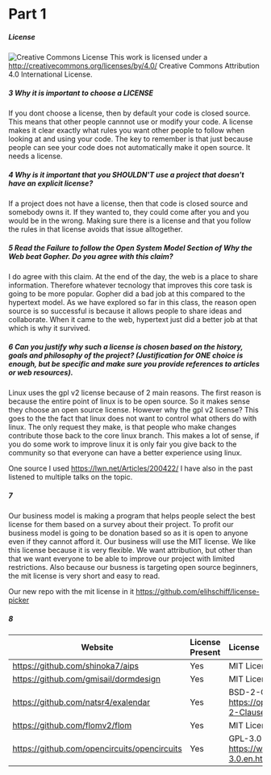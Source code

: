 # Part 1
##### License
![Creative Commons License](https://i.creativecommons.org/l/by/4.0/88x31.png) This work is licensed under a http://creativecommons.org/licenses/by/4.0/ Creative Commons Attribution 4.0 International License.

##### 3 Why it is important to choose a LICENSE
If you dont choose a license, then by default your code is closed source. This means that other people cannnot use or modify your code. A license makes it clear exactly what rules you want other people to follow when looking at and using your code. The key to remember is that just because people can see your code does not automatically make it open source. It needs a license.

##### 4 Why is it important that you SHOULDN'T use a project that doesn't have an explicit license?
If a project does not have a license, then that code is closed source and somebody owns it. If they wanted to, they could come after you and you would be in the wrong. Making sure there is a license and that you follow the rules in that license avoids that issue alltogether.

##### 5 Read the Failure to follow the Open System Model Section of Why the Web beat Gopher. Do you agree with this claim?
I do agree with this claim. At the end of the day, the web is a place to share information. Therefore whatever tecnology that improves this core task is going to be more popular. Gopher did a bad job at this compared to the hypertext model. As we have explored so far in this class, the reason open source is so successful is because it allows people to share ideas and collaborate. When it came to the web, hypertext just did a better job at that which is why it survived.

##### 6 Can you justify why such a license is chosen based on the history, goals and philosophy of the project? (Justification for ONE choice is enough, but be specific and make sure you provide references to articles or web resources).
Linux uses the gpl v2 license because of 2 main reasons. The first reason is because the entire point of linux is to be open source. So it makes sense they choose an open source license. However why the gpl v2 license? This goes to the the fact that linux does not want to control what others do with linux. The only request they make, is that people who make changes contribute those back to the core linux branch. This makes a lot of sense, if you do some work to improve linux it is only fair you give back to the community so that everyone can have a better experience using linux.

One source I used https://lwn.net/Articles/200422/ I have also in the past listened to multiple talks on the topic.

##### 7
Our business model is making a program that helps people select the best license for them based on a survey about their project. To profit our business model is going to be donation based so as it is open to anyone even if they cannot afford it.
Our business will use the MIT license. We like this license because it is very flexible. We want attribution, but other than that we want everyone to be able to improve our project with limited restrictions. Also because our busness is targeting open source beginners, the mit license is very short and easy to read.

Our new repo with the mit license in it https://github.com/elihschiff/license-picker

##### 8
Website | License Present | License
---------|:----------|:-------
https://github.com/shinoka7/aips | Yes | MIT License https://mit-license.org/
https://github.com/gmisail/dormdesign | Yes | MIT License https://mit-license.org/
https://github.com/natsr4/exalendar | Yes | BSD-2-Clause License  https://opensource.org/licenses/BSD-2-Clause
https://github.com/flomv2/flom | Yes | MIT License https://mit-license.org/
https://github.com/opencircuits/opencircuits | Yes | GPL-3.0 License https://www.gnu.org/licenses/gpl-3.0.en.html
